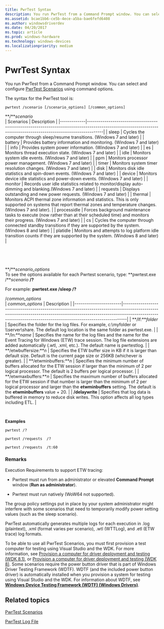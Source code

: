 ```yaml
---
title: PwrTest Syntax
description: You run PwrTest from a Command Prompt window. You can select and configure PwrTest Scenarios using command options.
ms.assetid: bcae1bb6-ce5b-4ece-a5ba-bae6fefd6408
ms.author: windowsdriverdev
ms.date: 04/20/2017
ms.topic: article
ms.prod: windows-hardware
ms.technology: windows-devices
ms.localizationpriority: medium
---
```


# PwrTest Syntax


You run PwrTest from a Command Prompt window. You can select and configure [PwrTest Scenarios](pwrtest-scenarios.md) using command options.

The syntax for the PwrTest tool is:

```
pwrtest /scenario [/scenario_options] [/common_options]
```

<span id="_scenario"></span><span id="_SCENARIO"></span>**/***scenario*  
| Scenarios   | Description                                                                                                                                                        |
|-------------|--------------------------------------------------------------------------------------------------------------------------------------------------------------------|
| sleep       | Cycles the computer through sleep/resume transitions. (Windows 7 and later)                                                                                        |
| battery     | Provides battery information and monitoring. (Windows 7 and later)                                                                                                 |
| info        | Provides system power information. (Windows 7 and later)                                                                                                           |
| es          | Monitors thread execution state. (Windows 7 and later)                                                                                                             |
| idle        | Monitors system idle events. (Windows 7 and later)                                                                                                                 |
| ppm         | Monitors processor power management. (Windows 7 and later)                                                                                                         |
| timer       | Monitors system timer resolution changes. (Windows 7 and later)                                                                                                    |
| disk        | Monitors disk idle statistics and spin-down events. (Windows 7 and later)                                                                                          |
| device      | Monitors device idle statistics and power-down events. (Windows 7 and later)                                                                                       |
| monitor     | Records user idle statistics related to monitor/display auto-dimming and blanking.(Windows 7 and later)                                                            |
| requests    | Displays outstanding and new power requests. (Windows 7 and later)                                                                                                 |
| thermal     | Monitors ACPI thermal zone information and statistics. This is only supported on systems that report thermal zones and temperature changes. (Windows 7 and later). |
| processidle | Forces background maintenance tasks to execute (now rather than at their scheduled time) and monitors their progress. (Windows 7 and later)                        |
| cs          | Cycles the computer through connected standby transitions if they are supported by the system. (Windows 8 and later)                                               |
| platidle    | Monitors and attempts to log platform idle transition counts if they are supported by the system. (Windows 8 and later)                                            |

 

 

<span id="_scenario_options"></span><span id="_SCENARIO_OPTIONS"></span>**/***scenario\_options*  
To see the options available for each Pwrtest scenario, type: **pwrtest.exe /***scenario* **/?**

For example: **pwrtest.exe /sleep /?**

<span id="_common_options"></span><span id="_COMMON_OPTIONS"></span>/*common\_options*  
| *common\_options*      | Description                                                                                                                                                                                                                                |
|------------------------|--------------------------------------------------------------------------------------------------------------------------------------------------------------------------------------------------------------------------------------------|
| **/lf:***folder*       | Specifies the folder for the log files. For example, c:\\myfolder or \\\\server\\share. The default log location is the same folder as pwrtest.exe.                                                                                        |
| **/ln:***name*         | Specifies the name for the log files and the name for the Event Tracing for Windows (ETW) trace session. The log file extensions are added automatically (.wtl, .xml, etc.). The default name is pwrtestlog.                               |
| **/etwbuffersize:***n* | Specifies the ETW buffer size in KB if it is larger than default size. Default is the current page size or 256KB (whichever is greater).                                                                                                   |
| **/etwminbuffers:***n* | Specifies the minimum number of buffers allocated for the ETW session if larger than the minimum of 2 per logical processor. The default is 2 buffers per logical processor.                                                               |
| **/etwmaxbuffers:***n* | Specifies the maximum number of buffers allocated for the ETW session if that number is larger than the minimum of 2 per logical processor and larger than the **etwminbuffers** setting. The default is the **etwminbuffers** value + 20. |
| **/delaywrite**        | Specifies that log data is buffered in memory to reduce disk writes. This option affects all log types including ETL.                                                                                                                      |

 

**Examples**

```
pwrtest /?  
```

```
pwrtest /requests  /?
```

```
pwrtest /requests  /t:60
```

### <span id="Remarks"></span><span id="remarks"></span><span id="REMARKS"></span>Remarks

Execution Requirements to support ETW tracing:

-   Pwrtest must run from an administrator or elevated **Command Prompt** window (**Run as administrator**).

-   Pwrtest must run natively (WoW64 not supported).

The group policy settings put in place by your system administrator might interfere with some scenarios that need to temporarily modify power setting values (such as the sleep scenario).

PwrTest automatically generates multiple logs for each execution in .log (plaintext), .xml (format varies per scenario), .wtl (WTTLog), and .etl (ETW trace) log formats.

To be able to use all PwrTest Scenarios, you must first provision a test computer for testing using Visual Studio and the WDK. For more information, see [Provision a computer for driver deployment and testing (WDK 8.1)](https://msdn.microsoft.com/library/windows/hardware/dn745909), or [Provision a computer for driver deployment and testing (WDK 8)](https://msdn.microsoft.com/library/windows/hardware/hh698272). Some scenarios require the power button driver that is part of Windows Driver Testing Framework (WDTF). WDTF (and the included power button driver) is automatically installed when you provision a system for testing using Visual Studio and the WDK. For information about WDTF, see [**Windows Device Testing Framework (WDTF) (Windows Drivers)**](https://msdn.microsoft.com/library/windows/hardware/ff539547).

## <span id="related_topics"></span>Related topics


[PwrTest Scenarios](pwrtest-scenarios.md)

[PwrTest Log File](pwrtest-log-file.md)

 

 






